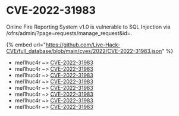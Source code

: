 # CVE-2022-31983

Online Fire Reporting System v1.0 is vulnerable to SQL Injection via /ofrs/admin/?page=requests/manage_request&id=.

{% embed url="https://github.com/Live-Hack-CVE/full_database/blob/main/cves/2022/CVE-2022-31983.json" %}


* mel1huc4r ~> [CVE-2022-31983](https://www.alice-snow.ru/2022/database/cve-2022-31983/cve-2022-31983-mel1huc4r)
* mel1huc4r ~> [CVE-2022-31983](https://www.alice-snow.ru/2022/database/cve-2022-31983/cve-2022-31983-mel1huc4r)
* mel1huc4r ~> [CVE-2022-31983](https://www.alice-snow.ru/2022/database/cve-2022-31983/cve-2022-31983-mel1huc4r)
* mel1huc4r ~> [CVE-2022-31983](https://www.alice-snow.ru/2022/database/cve-2022-31983/cve-2022-31983-mel1huc4r)
* mel1huc4r ~> [CVE-2022-31983](https://www.alice-snow.ru/2022/database/cve-2022-31983/cve-2022-31983-mel1huc4r)
* mel1huc4r ~> [CVE-2022-31983](https://www.alice-snow.ru/2022/database/cve-2022-31983/cve-2022-31983-mel1huc4r)
* mel1huc4r ~> [CVE-2022-31983](https://www.alice-snow.ru/2022/database/cve-2022-31983/cve-2022-31983-mel1huc4r)
* mel1huc4r ~> [CVE-2022-31983](https://www.alice-snow.ru/2022/database/cve-2022-31983/cve-2022-31983-mel1huc4r)